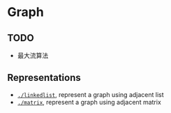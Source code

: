 # Graph

## TODO

- 最大流算法

## Representations

- [`./linkedlist`](./linkedlist), represent a graph using adjacent list
- [`./matrix`](./matrix), represent a graph using adjacent matrix
